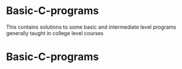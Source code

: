 # Basic-C-programs
This contains solutions to some basic and intermediate level programs generally taught in college level courses
# Basic-C-programs
